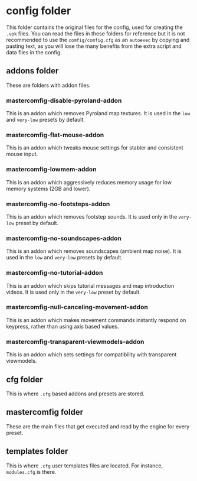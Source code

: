 # config folder

This folder contains the original files for the config, used for creating the `.vpk` files. You can read the files in these folders for reference but it is not recommended to use the `comfig/comfig.cfg` as an `autoexec` by copying and pasting text, as you will lose the many benefits from the extra script and data files in the config.

## addons folder

These are folders with addon files.

### mastercomfig-disable-pyroland-addon

This is an addon which removes Pyroland map textures. It is used in the `low` and `very-low` presets by default.

### mastercomfig-flat-mouse-addon

This is an addon which tweaks mouse settings for stabler and consistent mouse input.

### mastercomfig-lowmem-addon

This is an addon which aggressively reduces memory usage for low memory systems (2GB and lower).

### mastercomfig-no-footsteps-addon

This is an addon which removes footstep sounds. It is used only in the `very-low` preset by default.

### mastercomfig-no-soundscapes-addon

This is an addon which removes soundscapes (ambient map noise). It is used in the `low` and `very-low` presets by default.

### mastercomfig-no-tutorial-addon

This is an addon which skips tutorial messages and map introduction videos. It is used only in the `very-low` preset by default.

### mastercomfig-null-canceling-movement-addon

This is an addon which makes movement commands instantly respond on keypress, rather than using axis based values.

### mastercomfig-transparent-viewmodels-addon

This is an addon which sets settings for compatibility with transparent viewmodels.

## cfg folder

This is where `.cfg` based addons and presets are stored.

## mastercomfig folder

These are the main files that get executed and read by the engine for every preset.

## templates folder

This is where `.cfg` user templates files are located. For instance, `modules.cfg` is there.
